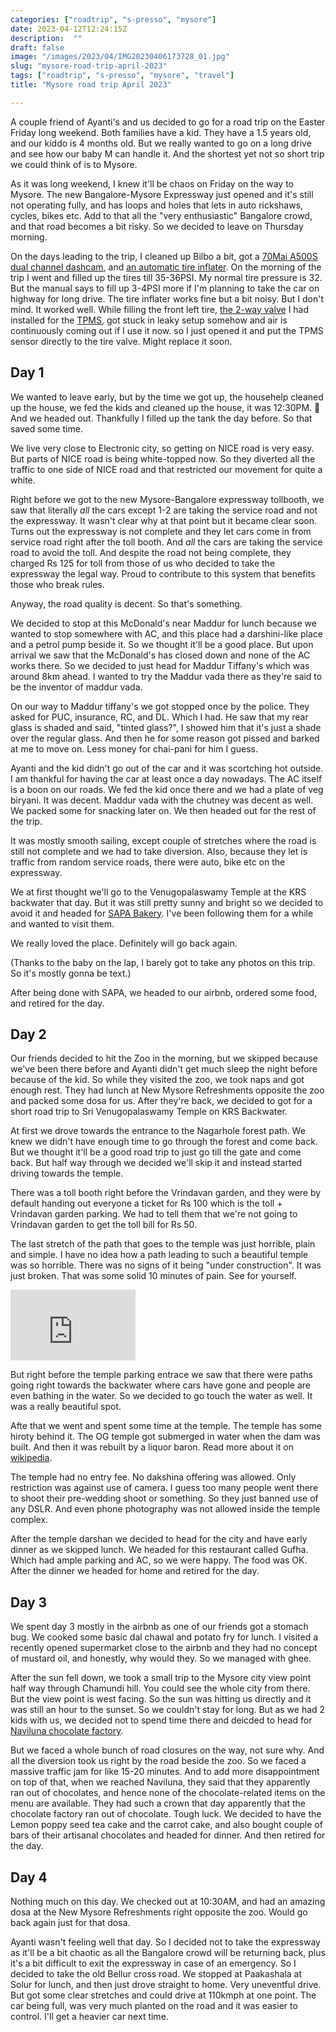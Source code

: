 ```yaml
---
categories: ["roadtrip", "s-presso", "mysore"]
date: 2023-04-12T12:24:15Z
description:  ""
draft: false
image: "/images/2023/04/IMG20230406173728_01.jpg"
slug: "mysore-road-trip-april-2023"
tags: ["roadtrip", "s-presso", "mysore", "travel"]
title: "Mysore road trip April 2023"

---
```



A couple friend of Ayanti's and us decided to go for a road trip on the Easter Friday long weekend. Both families have a kid. They have a 1.5 years old, and our kiddo is 4 months old. But we really wanted to go on a long drive and see how our baby M can handle it. And the shortest yet not so short trip we could think of is to Mysore.

As it was long weekend, I knew it'll be chaos on Friday on the way to Mysore. The new Bangalore-Mysore Expressway just opened and it's still not operating fully, and has loops and holes that lets in auto rickshaws, cycles, bikes etc. Add to that all the "very enthusiastic" Bangalore crowd, and that road becomes a bit risky. So we decided to leave on Thursday morning.

On the days leading to the trip, I cleaned up Bilbo a bit, got a [70Mai A500S dual channel dashcam](https://www.nexdigitron.com/collections/dual-channel-dashcam/products/a500s), and [an automatic tire inflater](https://www.nexdigitron.com/collections/car-accessories/products/70mai-air-compressor-eco). On the morning of the trip I went and filled up the tires till 35-36PSI. My normal tire pressure is 32. But the manual says to fill up 3-4PSI more if I'm planning to take the car on highway for long drive. The tire inflater works fine but a bit noisy. But I don't mind. It worked well. While filling the front left tire, [the 2-way valve](https://www.nexdigitron.com/collections/installation-accessories/products/two-way-valve) I had installed for the [TPMS](https://www.nexdigitron.com/products/c240?_pos=5&_sid=5f2e275cc&_ss=r), got stuck in leaky setup somehow and air is continuously coming out if I use it now. so I just opened it and put the TPMS sensor directly to the tire valve. Might replace it soon.

## Day 1

We wanted to leave early, but by the time we got up, the househelp cleaned up the house, we fed the kids and cleaned up the house, it was 12:30PM. 🤣 And we headed out. Thankfully I filled up the tank the day before. So that saved some time.

We live very close to Electronic city, so getting on NICE road is very easy. But parts of NICE road is being white-topped now. So they diverted all the traffic to one side of NICE road and that restricted our movement for quite a white.

Right before we got to the new Mysore-Bangalore expressway tollbooth, we saw that literally _all_ the cars except 1-2 are taking the service road and not the expressway. It wasn't clear why at that point but it became clear soon. Turns out the expressway is not complete and they let cars come in from service road right after the toll booth. And _all_ the cars are taking the service road to avoid the toll. And despite the road not being complete, they charged Rs 125 for toll from those of us who decided to take the expressway the legal way. Proud to contribute to this system that benefits those who break rules.

Anyway, the road quality is decent. So that's something.

We decided to stop at this McDonald's near Maddur for lunch because we wanted to stop somewhere with AC, and this place had a darshini-like place and a petrol pump beside it. So we thought it'll be a good place. But upon arrival we saw that the McDonald's has closed down and none of the AC works there. So we decided to just head for Maddur Tiffany's which was around 8km ahead. I wanted to try the Maddur vada there as they're said to be the inventor of maddur vada.

On our way to Maddur tiffany's we got stopped once by the police. They asked for PUC, insurance, RC, and DL. Which I had. He saw that my rear glass is shaded and said, "tinted glass?", I showed him that it's just a shade over the regular glass. And then he for some reason got pissed and barked at me to move on. Less money for chai-pani for him I guess.

Ayanti and the kid didn't go out of the car and it was scortching hot outside. I am thankful for having the car at least once a day nowadays. The AC itself is a boon on our roads. We fed the kid once there and we had a plate of veg biryani. It was decent. Maddur vada with the chutney was decent as well. We packed some for snacking later on. We then headed out for the rest of the trip.

It was mostly smooth sailing, except couple of stretches where the road is still not complete and we had to take diversion. Also, because they let is traffic from random service roads, there were auto, bike etc on the expressway.

We at first thought we'll go to the Venugopalaswamy Temple at the KRS backwater that day. But it was still pretty sunny and bright so we decided to avoid it and headed for [SAPA Bakery](https://goo.gl/maps/wwLQExks3gVPXHqAA). I've been following them for a while and wanted to visit them.

We really loved the place. Definitely will go back again.

(Thanks to the baby on the lap, I barely got to take any photos on this trip. So it's mostly gonna be text.)

After being done with SAPA, we headed to our airbnb, ordered some food, and retired for the day.

## Day 2

Our friends decided to hit the Zoo in the morning, but we skipped because we've been there before and Ayanti didn't get much sleep the night before because of the kid. So while they visited the zoo, we took naps and got enough rest. They had lunch at New Mysore Refreshments opposite the zoo and packed some dosa for us. After they're back, we decided to got for a short road trip to Sri Venugopalaswamy Temple on KRS Backwater.

At first we drove towards the entrance to the Nagarhole forest path. We knew we didn't have enough time to go through the forest and come back. But we thought it'll be a good road trip to just go till the gate and come back. But half way through we decided we'll skip it and instead started driving towards the temple.

There was a toll booth right before the Vrindavan garden, and they were by default handing out everyone a ticket for Rs 100 which is the toll + Vrindavan garden parking. We had to tell them that we're not going to Vrindavan garden to get the toll bill for Rs 50.

The last stretch of the path that goes to the temple was just horrible, plain and simple. I have no idea how a path leading to such a beautiful temple was so horrible. There was no signs of it being "under construction". It was just broken. That was some solid 10 minutes of pain. See for yourself.

<iframe width="200" height="113" src="https://www.youtube.com/embed/oFY9rG2PRQA?feature=oembed" frameborder="0" allow="accelerometer; autoplay; clipboard-write; encrypted-media; gyroscope; picture-in-picture; web-share" allowfullscreen title="Road leading to Sri Venugopalaswamy Temple at KRS Backwater"></iframe>

But right before the temple parking entrace we saw that there were paths going right towards the backwater where cars have gone and people are even bathing in the water. So we decided to go touch the water as well. It was a really beautiful spot.

Afte that we went and spent some time at the temple. The temple has some hiroty behind it. The OG temple got submerged in water when the dam was built. And then it was rebuilt by a liquor baron. Read more about it on [wikipedia](https://en.wikipedia.org/wiki/Venugopala_Swamy_Temple).

The temple had no entry fee. No dakshina offering was allowed. Only restriction was against use of camera. I guess too many people went there to shoot their pre-wedding shoot or something. So they just banned use of any DSLR. And even phone photography was not allowed inside the temple complex.

After the temple darshan we decided to head for the city and have early dinner as we skipped lunch. We headed for this restaurant called Gufha. Which had ample parking and AC, so we were happy. The food was OK. After the dinner we headed for home and retired for the day.

## Day 3

We spent day 3 mostly in the airbnb as one of our friends got a stomach bug. We cooked some basic dal chawal and potato fry for lunch. I visited a recently opened supermarket close to the airbnb and they had no concept of mustard oil, and honestly, why would they. So we managed with ghee.

After the sun fell down, we took a small trip to the Mysore city view point half way through Chamundi hill. You could see the whole city from there. But the view point is west facing. So the sun was hitting us directly and it was still an hour to the sunset. So we couldn't stay for long. But as we had 2 kids with us, we decided not to spend time there and deicded to head for [Naviluna chocolate factory](https://goo.gl/maps/PxxHY7KXtxD4Dg3P7).

But we faced a whole bunch of road closures on the way, not sure why. And all the diversion took us right by the road beside the zoo. So we faced a massive traffic jam for like 15-20 minutes. And to add more disappointment on top of that, when we reached Naviluna, they said that they apparently ran out of chocolates, and hence none of the chocolate-related items on the menu are available. They had such a crown that day apparently that the chocolate factory ran out of chocolate. Tough luck. We decided to have the Lemon poppy seed tea cake and the carrot cake, and also bought couple of bars of their artisanal chocolates and headed for dinner. And then retired for the day.

## Day 4

Nothing much on this day. We checked out at 10:30AM, and had an amazing dosa at the New Mysore Refreshments right opposite the zoo. Would go back again just for that dosa.

Ayanti wasn't feeling well that day. So I decided not to take the expressway as it'll be a bit chaotic as all the Bangalore crowd will be returning back, plus it's a bit difficult to exit the expressway in case of an emergency. So I decided to take the old Bellur cross road. We stopped at Paakashala at Solur for lunch, and then just drove straight to home. Very uneventful drive. But got some clear stretches and could drive at 110kmph at one point. The car being full, was very much planted on the road and it was easier to control. I'll get a heavier car next time.



